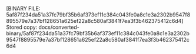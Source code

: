 [BINARY FILE: 5af87f234da51a37fc79bf35b6af373ef11c384c043fe0a8c1e3a2302b9547f8895579e7a37bf128651a625ef22a8c580af3841f7ea3f3b462375412c6d4]
Stored copy: docs/converted-binary/5af87f234da51a37fc79bf35b6af373ef11c384c043fe0a8c1e3a2302b9547f8895579e7a37bf128651a625ef22a8c580af3841f7ea3f3b462375412c6d4
